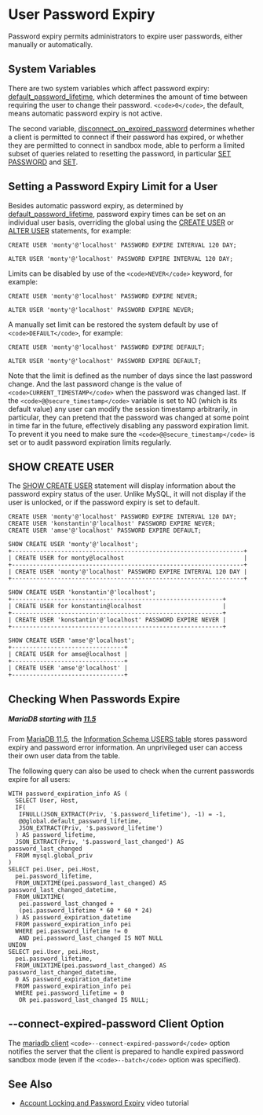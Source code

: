 
# User Password Expiry


Password expiry permits administrators to expire user passwords, either manually or automatically.


## System Variables


There are two system variables which affect password expiry: [default_password_lifetime](../../server-usage/replication-cluster-multi-master/optimization-and-tuning/system-variables/server-system-variables.md#default_password_lifetime), which determines the amount of time between requiring the user to change their password. `<code>0</code>`, the default, means automatic password expiry is not active.


The second variable, [disconnect_on_expired_password](../../server-usage/replication-cluster-multi-master/optimization-and-tuning/system-variables/server-system-variables.md#disconnect_on_expired_password) determines whether a client is permitted to connect if their password has expired, or whether they are permitted to connect in sandbox mode, able to perform a limited subset of queries related to resetting the password, in particular [SET PASSWORD](../../reference/sql-statements-and-structure/sql-statements/account-management-sql-commands/set-password.md) and [SET](../../../connectors/mariadb-connector-cpp/setup-for-connector-cpp-examples.md).


## Setting a Password Expiry Limit for a User


Besides automatic password expiry, as determined by [default_password_lifetime](../../server-usage/replication-cluster-multi-master/optimization-and-tuning/system-variables/server-system-variables.md#default_password_lifetime), password expiry times can be set on an individual user basis, overriding the global using the [CREATE USER](../../reference/sql-statements-and-structure/sql-statements/account-management-sql-commands/create-user.md) or [ALTER USER](../../reference/sql-statements-and-structure/sql-statements/account-management-sql-commands/alter-user.md) statements, for example:


```
CREATE USER 'monty'@'localhost' PASSWORD EXPIRE INTERVAL 120 DAY;
```

```
ALTER USER 'monty'@'localhost' PASSWORD EXPIRE INTERVAL 120 DAY;
```

Limits can be disabled by use of the `<code>NEVER</code>` keyword, for example:


```
CREATE USER 'monty'@'localhost' PASSWORD EXPIRE NEVER;
```

```
ALTER USER 'monty'@'localhost' PASSWORD EXPIRE NEVER;
```

A manually set limit can be restored the system default by use of `<code>DEFAULT</code>`, for example:


```
CREATE USER 'monty'@'localhost' PASSWORD EXPIRE DEFAULT;
```

```
ALTER USER 'monty'@'localhost' PASSWORD EXPIRE DEFAULT;
```

Note that the limit is defined as the number of days since the last password change. And the last password change is the value of `<code>CURRENT_TIMESTAMP</code>` when the password was changed last. If the `<code>@@secure_timestamp</code>` variable is set to NO (which is its default value) any user can modify the session timestamp arbitrarily, in particular, they can pretend that the password was changed at some point in time far in the future, effectively disabling any password expiration limit.
To prevent it you need to make sure the `<code>@@secure_timestamp</code>` is set or to audit password expiration limits regularly.


## SHOW CREATE USER


The [SHOW CREATE USER](../../reference/sql-statements-and-structure/sql-statements/administrative-sql-statements/show/show-create-user.md) statement will display information about the password expiry status of the user. Unlike MySQL, it will not display if the user is unlocked, or if the password expiry is set to default.


```
CREATE USER 'monty'@'localhost' PASSWORD EXPIRE INTERVAL 120 DAY;
CREATE USER 'konstantin'@'localhost' PASSWORD EXPIRE NEVER;
CREATE USER 'amse'@'localhost' PASSWORD EXPIRE DEFAULT;

SHOW CREATE USER 'monty'@'localhost';
+------------------------------------------------------------------+
| CREATE USER for monty@localhost                                  |
+------------------------------------------------------------------+
| CREATE USER 'monty'@'localhost' PASSWORD EXPIRE INTERVAL 120 DAY |
+------------------------------------------------------------------+

SHOW CREATE USER 'konstantin'@'localhost';
+------------------------------------------------------------+
| CREATE USER for konstantin@localhost                       |
+------------------------------------------------------------+
| CREATE USER 'konstantin'@'localhost' PASSWORD EXPIRE NEVER |
+------------------------------------------------------------+

SHOW CREATE USER 'amse'@'localhost';
+--------------------------------+
| CREATE USER for amse@localhost |
+--------------------------------+
| CREATE USER 'amse'@'localhost' |
+--------------------------------+
```

## Checking When Passwords Expire



##### MariaDB starting with [11.5](../../../release-notes/mariadb-community-server/what-is-mariadb-115.md)
From [MariaDB 11.5](../../../release-notes/mariadb-community-server/what-is-mariadb-115.md), the [Information Schema USERS table](../../reference/sql-statements-and-structure/sql-statements/administrative-sql-statements/system-tables/information-schema/information-schema-tables/information-schema-users-table.md) stores password expiry and password error information. An unprivileged user can access their own user data from the table.


The following query can also be used to check when the current passwords expire for all users:


```
WITH password_expiration_info AS (
  SELECT User, Host,
  IF(
   IFNULL(JSON_EXTRACT(Priv, '$.password_lifetime'), -1) = -1,
   @@global.default_password_lifetime,
   JSON_EXTRACT(Priv, '$.password_lifetime')
  ) AS password_lifetime,
  JSON_EXTRACT(Priv, '$.password_last_changed') AS password_last_changed
  FROM mysql.global_priv
)
SELECT pei.User, pei.Host,
  pei.password_lifetime,
  FROM_UNIXTIME(pei.password_last_changed) AS password_last_changed_datetime,
  FROM_UNIXTIME(
   pei.password_last_changed +
   (pei.password_lifetime * 60 * 60 * 24)
  ) AS password_expiration_datetime
  FROM password_expiration_info pei
  WHERE pei.password_lifetime != 0
   AND pei.password_last_changed IS NOT NULL
UNION
SELECT pei.User, pei.Host,
  pei.password_lifetime,
  FROM_UNIXTIME(pei.password_last_changed) AS password_last_changed_datetime,
  0 AS password_expiration_datetime
  FROM password_expiration_info pei
  WHERE pei.password_lifetime = 0
   OR pei.password_last_changed IS NULL;
```

## --connect-expired-password Client Option


The [mariadb client](../../clients-and-utilities/mariadb-client/mariadb-command-line-client.md) `<code>--connect-expired-password</code>` option notifies the server that the client is prepared to handle expired password sandbox mode (even if the `<code>--batch</code>` option was specified).


## See Also


* [Account Locking and Password Expiry](https://www.youtube.com/watch?v=AWM_fWZ3XIw) video tutorial

